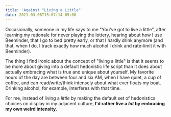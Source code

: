 ```yaml
---
title: 'Against "Living a Little"'
date: 2021-03-06T15:07:14-05:00
---
```


Occasionally, someone in my life says to me "You've got to live a little", after 
learning my rationale for never playing the lottery, hearing about how I use Beeminder, that I go to bed pretty early, or that I hardly drink anymore (and that, when I do, I track exactly how much alcohol I drink and rate-limit it with Beeminder). 

The thing I find ironic about the concept of "living a little" is that it seems to be more about giving into a default hedonistic life script than it does about actually embracing what is true and unique about yourself. My favorite hours of the day are between four and six AM, when I have quiet, a cup of coffee, and can read/write/think intensely about what ever floats my boat. Drinking alcohol, for example, interferes with that time. 

For me, instead of living a _little_ by making the default set of hedonistics choices on display in my adjacent culture, **I'd rather live a _lot_ by embracing my own weird intensity.**
